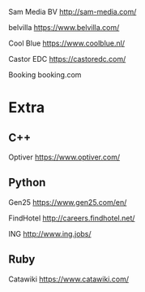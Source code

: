 Sam Media BV
http://sam-media.com/

belvilla
https://www.belvilla.com/

Cool Blue
https://www.coolblue.nl/

Castor EDC
https://castoredc.com/

Booking
booking.com


Extra
======

C++
---

Optiver
https://www.optiver.com/

Python
------

Gen25
https://www.gen25.com/en/

FindHotel
http://careers.findhotel.net/

ING
http://www.ing.jobs/

Ruby
----

Catawiki
https://www.catawiki.com/

